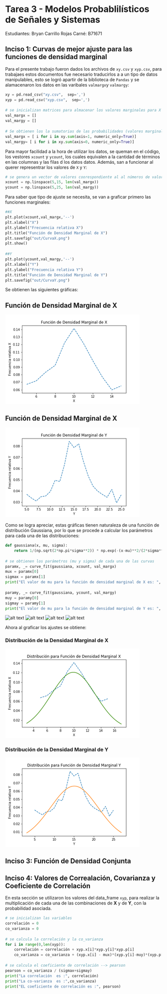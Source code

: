 # Tarea 3 - Modelos Probablilísticos de Señales y Sistemas

Estudiantes: Bryan Carrillo Rojas
Carné: B71671

## Inciso 1: Curvas de mejor ajuste para las funciones de densidad marginal
Para el presente trabajo fueron dados los archivos de `xy.csv` y `xyp.csv`,  para trabajaes estos documentos fue necesario traducirlos a a un tipo de datos manipulables, esto se logró apartir de la biblioteca de `Pandas` y se alamacenaron los datos en las varibales `valmargx`y `valmargy`:

``` python
xy = pd.read_csv("xy.csv",  sep=',')
xyp = pd.read_csv("xyp.csv",  sep=',')

# se inicializan matrices para almacenar los valores marginales para X y Y
val_margx = []
val_margy = []

# Se obtienen los la sumatorias de las probabilidades (valores marginales)
val_margx = [ i for i in xy.sum(axis=1, numeric_only=True)]
val_margy= [ i for i in xy.sum(axis=0, numeric_only=True)]
 ```
 Para mayor facilidad a la hora de utilizar los datos, se queman en el código, los vestores `xcount` y `ycount`, los cuales equivalen a la cantidad de términos en las columnas y las filas d los datos datos. Además, san a funcionar al querer representrar los valores de `X` y `Y`:

 ```python
# se genera un vector de valores coorespondiente al al números de valores marginales obtenidos
xcount = np.linspace(5,15, len(val_margx))
ycount = np.linspace(5,25, len(val_margy))
```

Para saber que tipo de ajuste se necesita, se van a graficar primero las funciones marginales:
 ```python
##X
plt.plot(xcount,val_margx,'--')
plt.xlabel("X")
plt.ylabel("Frecuencia relativa X")
plt.title("Función de Densidad Marginal de X")
plt.savefig("out/CurvaX.png")
plt.show()

##Y
plt.plot(ycount,val_margy,'--')
plt.xlabel("Y")
plt.ylabel("Frecuencia relativa Y")
plt.title("Función de Densidad Marginal de Y")
plt.savefig("out/CurvaY.png")
```

Se obtienen las siguientes gráficas:
## Función de Densidad Marginal de X
![alt text](https://github.com/bryancr1818/Tarea3/blob/master/out/CurvaX.png) 
## Función de Densidad Marginal de X
![alt text](https://github.com/bryancr1818/Tarea3/blob/master/out/CurvaY.png) 

Como se logra apreciar, estas gráficas tienen naturaleza de una función de distribución Gaussiana, por lo que se procede a calcular los parámetros para cada una de las distribuciones:

```python
def gaussiana(x, mu, sigma):
    return 1/(np.sqrt(2*np.pi*sigma**2)) * np.exp(-(x-mu)**2/(2*sigma**2))

# se obtienen los parámetros (mu y sigma) de cada una de las curvas
paramx, _= curve_fit(gaussiana, xcount, val_margx)
mux = paramx[0]
sigmax = paramx[1]
print("El valor de mu para la función de densidad marginal de X es: ", mux, " y el valor de sigma es: ", sigmax)

paramy, _= curve_fit(gaussiana, ycount, val_margy)
muy = paramy[0]
sigmay = paramy[1]
print("El valor de mu para la función de densidad marginal de Y es: ", muy, " y el valor de sigma es: ", sigmay)
```
![alt text](https://github.com/bryancr1818/Tarea3/blob/master/ecuaciones/1.gif) 
![alt text](https://github.com/bryancr1818/Tarea3/blob/master/ecuaciones/2.gif) 
![alt text](https://github.com/bryancr1818/Tarea3/blob/master/ecuaciones/3.gif) 
![alt text](https://github.com/bryancr1818/Tarea3/blob/master/ecuaciones/4.gif) 

Ahora al graficar los ajustes se obtiene:
### Distribución de la Densidad Marginal de X
![alt text](https://github.com/bryancr1818/Tarea3/blob/master/out/AjusteX.png) 

### Distribución de la Densidad Marginal de Y
![alt text](https://github.com/bryancr1818/Tarea3/blob/master/out/AjusteY.png) 

## Inciso 3: Función de Densidad Conjunta


## Inciso 4: Valores de Correalación, Covarianza y Coeficiente de Correlación
En esta sección se utilizaron los valores del data_frame `xyp`, para realizar la multiplicación de cada una de las combinaciones de **X** y de **Y**, con la probabilidad asociada.

```python
# se inicializan las variables
correlación = 0
co_varianza = 0

# se calcula la correlación y la co_varianza 
for i in range(0,len(xyp)):
    correlación = correlación + xyp.x[i]*xyp.y[i]*xyp.p[i]
    co_varianza = co_varianza + (xyp.x[i] - mux)*(xyp.y[i]-muy)*(xyp.p[i])

# se calcula el coeficiente de correlación --> pearson
pearson = co_varianza / (sigmax+sigmay)
print("La correlación  es :", correlación)
print("La co-varianza  es :",co_varianza)
print("EL coeficiente de correlación es :", pearson)
```


